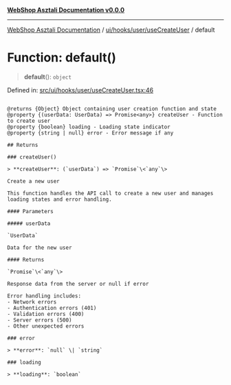 [**WebShop Asztali Documentation v0.0.0**](../../../../../README.md)

***

[WebShop Asztali Documentation](../../../../../modules.md) / [ui/hooks/user/useCreateUser](../README.md) / default

# Function: default()

> **default**(): `object`

Defined in: [src/ui/hooks/user/useCreateUser.tsx:46](https://github.com/akosgamer1000/webshop_asztali/blob/694dfb5919995863486557fe9c75abb7edf40a6c/src/ui/hooks/user/useCreateUser.tsx#L46)

```

@returns {Object} Object containing user creation function and state
@property {(userData: UserData) => Promise<any>} createUser - Function to create user
@property {boolean} loading - Loading state indicator
@property {string | null} error - Error message if any

## Returns

### createUser()

> **createUser**: (`userData`) => `Promise`\<`any`\>

Create a new user

This function handles the API call to create a new user and manages
loading states and error handling.

#### Parameters

##### userData

`UserData`

Data for the new user

#### Returns

`Promise`\<`any`\>

Response data from the server or null if error

Error handling includes:
- Network errors
- Authentication errors (401)
- Validation errors (400)
- Server errors (500)
- Other unexpected errors

### error

> **error**: `null` \| `string`

### loading

> **loading**: `boolean`
